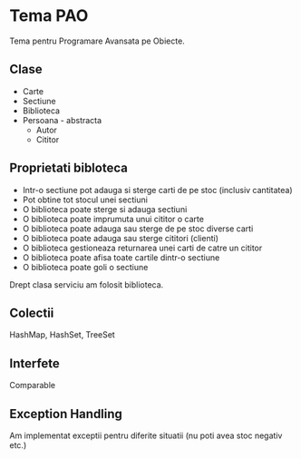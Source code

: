 # Tema PAO
Tema pentru Programare Avansata pe Obiecte.

## Clase
* Carte
* Sectiune
* Biblioteca
* Persoana - abstracta
  - Autor
  - Cititor

## Proprietati bibloteca
* Intr-o sectiune pot adauga si sterge carti de pe stoc (inclusiv cantitatea)
* Pot obtine tot stocul unei sectiuni
* O biblioteca poate sterge si adauga sectiuni
* O biblioteca poate imprumuta unui cititor o carte
* O biblioteca poate adauga sau sterge de pe stoc diverse carti
* O biblioteca poate adauga sau sterge cititori (clienti)
* O biblioteca gestioneaza returnarea unei carti de catre un cititor
* O biblioteca poate afisa toate cartile dintr-o sectiune
* O biblioteca poate goli o sectiune

Drept clasa serviciu am folosit biblioteca.

## Colectii
HashMap, HashSet, TreeSet

## Interfete
Comparable<T>
 
## Exception Handling
Am implementat exceptii pentru diferite situatii (nu poti avea stoc negativ etc.)
